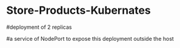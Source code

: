 # Store-Products-Kubernates

#deployment of 2 replicas 

#a service of NodePort to expose this deployment outside the host
